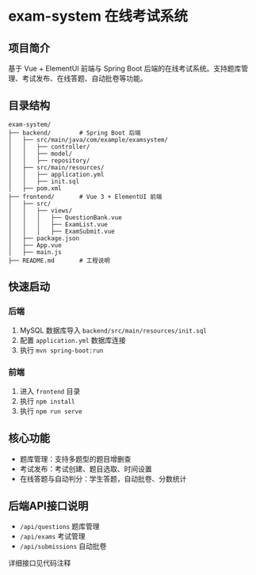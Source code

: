 # exam-system 在线考试系统

## 项目简介

基于 Vue + ElementUI 前端与 Spring Boot 后端的在线考试系统。支持题库管理、考试发布、在线答题、自动批卷等功能。

## 目录结构

```
exam-system/
├── backend/        # Spring Boot 后端
│   ├── src/main/java/com/example/examsystem/
│   │   ├── controller/
│   │   ├── model/
│   │   ├── repository/
│   ├── src/main/resources/
│   │   ├── application.yml
│   │   ├── init.sql
│   ├── pom.xml
├── frontend/       # Vue 3 + ElementUI 前端
│   ├── src/
│   │   ├── views/
│   │   │   ├── QuestionBank.vue
│   │   │   ├── ExamList.vue
│   │   │   ├── ExamSubmit.vue
│   ├── package.json
│   ├── App.vue
│   ├── main.js
├── README.md       # 工程说明
```

## 快速启动

### 后端

1. MySQL 数据库导入 `backend/src/main/resources/init.sql`
2. 配置 `application.yml` 数据库连接
3. 执行 `mvn spring-boot:run`

### 前端

1. 进入 `frontend` 目录
2. 执行 `npm install`
3. 执行 `npm run serve`

## 核心功能

- 题库管理：支持多题型的题目增删查
- 考试发布：考试创建、题目选取、时间设置
- 在线答题与自动判分：学生答题，自动批卷、分数统计

## 后端API接口说明

- `/api/questions` 题库管理
- `/api/exams` 考试管理
- `/api/submissions` 自动批卷

详细接口见代码注释
